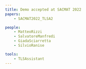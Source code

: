 ```yaml
---
title: Demo accepted at SACMAT 2022
papers:
    - SACMAT2022_TLSA2

people:    
    - MatteoRizzi
    - SalvatoreManfredi
    - GiadaSciarretta
    - SilvioRanise

tools:
    - TLSAssistant
---
```

